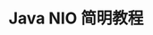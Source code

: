 ---
layout: post
title: "Java NIO 简明教程"
target: _blank 
link: "books/nio"
featured-img: 2018-03-28-02
summary: "老外写的nio系列教程,
通读的过程中发现作者的文笔非常好，把技术概念讲的透彻，浅显易懂。
教程质量整体非常不错🎉，故而将其翻译为中文版😎"
---